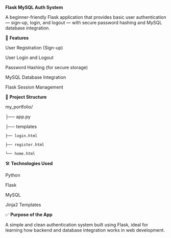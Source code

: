 **Flask MySQL Auth System**

A beginner-friendly Flask application that provides basic user authentication — sign-up, login, and logout — with secure password hashing and MySQL database integration.

🚀 **Features**

User Registration (Sign-up)

User Login and Logout

Password Hashing (for secure storage)

MySQL Database Integration

Flask Session Management

📁 **Project Structure**

my_portfolio/

├── app.py

├── templates

    ├── login.html

    ├── register.html

    └── home.html


🛠️ **Technologies Used**

Python

Flask

MySQL

Jinja2 Templates

✅ **Purpose of the App**

A simple and clean authentication system built using Flask, ideal for learning how backend and database integration works in web development.

